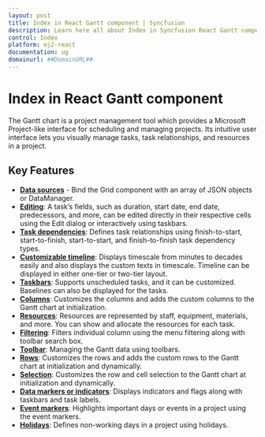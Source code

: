 ```yaml
---
layout: post
title: Index in React Gantt component | Syncfusion
description: Learn here all about Index in Syncfusion React Gantt component of Syncfusion Essential JS 2 and more.
control: Index 
platform: ej2-react
documentation: ug
domainurl: ##DomainURL##
---
```


# Index in React Gantt component

The Gantt chart is a project management tool which provides a Microsoft Project-like interface for scheduling and managing projects. Its intuitive user interface lets you visually manage tasks, task relationships, and resources in a project.

## Key Features

* [**Data sources**](./data-binding/) - Bind the Grid component with an array of JSON objects or DataManager.
* [**Editing**](./managing-tasks/): A task’s fields, such as duration, start date, end date, predecessors, and more, can be edited directly in their respective cells using the Edit dialog or interactively using taskbars.
* [**Task dependencies**](./task-dependency/): Defines task relationships using finish-to-start, start-to-finish, start-to-start, and finish-to-finish task dependency types.
* [**Customizable timeline**](./time-line/): Displays timescale from minutes to decades easily and also displays the custom texts in timescale. Timeline can be displayed in either one-tier or two-tier layout.
* [**Taskbars**](./task-scheduling/): Supports unscheduled tasks, and it can be customized. Baselines can also be displayed for the tasks.
* [**Columns**](./columns/): Customizes the columns and adds the custom columns to the Gantt chart at initialization.
* [**Resources**](./resources/): Resources are represented by staff, equipment, materials, and more. You can show and allocate the resources for each task.
* [**Filtering**](./filtering/): Filters individual column using the menu filtering along with toolbar search box.
* [**Toolbar**](./tool-bar/): Managing the Gantt data using toolbars.
* [**Rows**](./rows/): Customizes the rows and adds the custom rows to the Gantt chart at initialization and dynamically.
* [**Selection**](./selection/): Customizes the row and cell selection to the Gantt chart at initialization and dynamically.
* [**Data markers or indicators**](./appearance-customization/): Displays indicators and flags along with taskbars and task labels.
* [**Event markers**](./event-markers/): Highlights important days or events in a project using the event markers.
* [**Holidays**](./holidays/): Defines non-working days in a project using holidays.